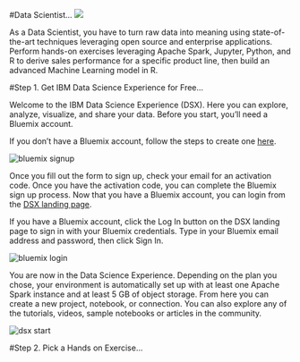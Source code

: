 #Data Scientist...
[<img src="https://github.com/ibmdataworks/datafirst/raw/master/datascientist/media/DSE2E.png">](https://github.com/ibmdataworks/datafirst/tree/master/datascientist)

As a Data Scientist, you have to turn raw data into meaning using state-of-the-art techniques leveraging open source and enterprise applications. Perform hands-on exercises leveraging Apache Spark, Jupyter, Python, and R to derive sales performance for a specific product line, then build an advanced Machine Learning model in R.

#Step 1. Get IBM Data Science Experience for Free...

Welcome to the IBM Data Science Experience (DSX). Here you can explore, analyze, visualize, and share your data. Before you start, you’ll need a Bluemix account.

If you don’t have a Bluemix account, follow the steps to create one [here]( https://console.ng.bluemix.net/registration/). 

![bluemix signup](https://github.com/ibmdataworks/datafirst/raw/master/datascientist/media/bluemixsignup1.png)

Once you fill out the form to sign up, check your email for an activation code. Once you have the activation code, you can complete the Bluemix sign up process. Now that you have a Bluemix account, you can login from the [DSX landing page]( http://datascience.ibm.com/).

If you have a Bluemix account, click the Log In button on the DSX landing page to sign in with your Bluemix credentials. Type in your Bluemix email address and password, then click Sign In.

![bluemix login](https://github.com/ibmdataworks/datafirst/raw/master/datascientist/media/bluemixsignup2.png)

You are now in the Data Science Experience. Depending on the plan you chose, your environment is automatically set up with at least one Apache Spark instance and at least 5 GB of object storage.
From here you can create a new project, notebook, or connection. You can also explore any of the tutorials, videos, sample notebooks or articles in the community.

![dsx start](https://github.com/ibmdataworks/datafirst/raw/master/datascientist/media/dsxStart.png)

#Step 2. Pick a Hands on Exercise...




